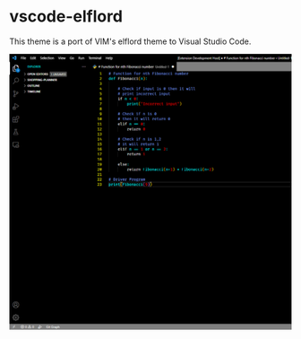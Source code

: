 # vscode-elflord
This theme is a port of VIM's elflord theme to Visual Studio Code.

![screenshot of elflord theme](https://raw.githubusercontent.com/dylan-brackett/vscode-elflord/main/screenshot.png)


